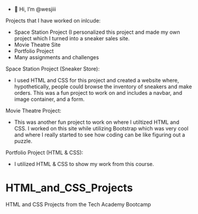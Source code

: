 - 👋 Hi, I’m @wesjiii

Projects that I have worked on inlcude:
- Space Station Project (I personalized this project and made my own project which I turned into a sneaker sales site.
- Movie Theatre Site
- Portfolio Project
- Many assignments and challenges

Space Station Project (Sneaker Store):
- I used HTML and CSS for this project and created a website where, hypothetically, people could browse the inventory of sneakers and make orders. This was a fun project to work on and includes a navbar, and image container, and a form.

Movie Theatre Project:
- This was another fun project to work on where I utiltized HTML and CSS. I worked on this site while utilizing Bootstrap which was very cool and where I really started to see how coding can be like figuring out a puzzle.

Portfolio Project (HTML & CSS):
- I utilized HTML & CSS to show my work from this course.

# HTML_and_CSS_Projects
 HTML and CSS Projects from the Tech Academy Bootcamp
